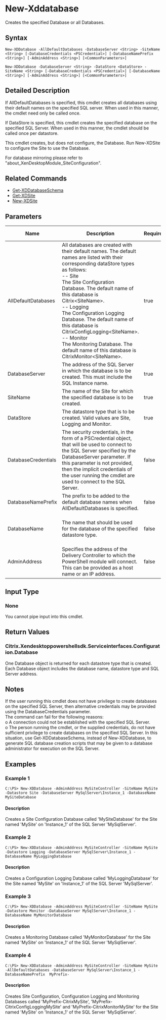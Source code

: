﻿
# New-Xddatabase
Creates the specified Database or all Databases.
## Syntax
```
New-XDDatabase -AllDefaultDatabases -DatabaseServer <String> -SiteName <String> [-DatabaseCredentials <PSCredential>] [-DatabaseNamePrefix <String>] [-AdminAddress <String>] [<CommonParameters>]

New-XDDatabase -DatabaseServer <String> -DataStore <DataStore> -SiteName <String> [-DatabaseCredentials <PSCredential>] [-DatabaseName <String>] [-AdminAddress <String>] [<CommonParameters>]
```
## Detailed Description
If AllDefaultDatabases is specified, this cmdlet creates all databases using their default names on the specified SQL server. When used in this manner, the cmdlet need only be called once.

If DataStore is specified, this cmdlet creates the specified database on the specified SQL Server. When used in this manner, the cmdlet should be called once per datastore.

This cmdlet creates, but does not configure, the Database. Run New-XDSite to configure the Site to use the Database.

For database mirroring please refer to "about\_XenDesktopModule\_SiteConfiguration".


## Related Commands

* [Get-XDDatabaseSchema](../Get-XDDatabaseSchema/)
* [Get-XDSite](../Get-XDSite/)
* [New-XDSite](../New-XDSite/)
## Parameters
| Name   | Description | Required? | Pipeline Input | Default Value |
| --- | --- | --- | --- | --- |
| AllDefaultDatabases | All databases are created with their default names. The default names are listed with their corresponding dataStore types as follows:<br>-- Site<br>The Site Configuration Database. The default name of this database is Citrix&lt;SiteName&gt;.<br>-- Logging<br>The Configuration Logging Database. The default name of this database is CitrixConfigLogging&lt;SiteName&gt;.<br>-- Monitor<br>The Monitoring Database. The default name of this database is CitrixMonitor&lt;SiteName&gt;. | true | false |  |
| DatabaseServer | The address of the SQL Server in which the database is to be created. This must include the SQL Instance name. | true | false |  |
| SiteName | The name of the Site for which the specified database is to be created. | true | false |  |
| DataStore | The datastore type that is to be created.  Valid values are Site, Logging and Monitor. | true | false |  |
| DatabaseCredentials | The security credentials, in the form of a PSCredential object, that will be used to connect to the SQL Server specified by the DatabaseServer parameter. If this parameter is not provided, then the implicit credentials of the user running the cmdlet are used to connect to the SQL Server. | false | false |  |
| DatabaseNamePrefix | The prefix to be added to the default database names when AllDefaultDatabases is specified. | false | false |  |
| DatabaseName | The name that should be used for the database of the specified datastore type. | false | false | Site = Citrix&lt;SiteName&gt;, Logging = CitrixConfigLogging&lt;SiteName&gt; and Monitor = CitrixMonitor&lt;SiteName&gt; |
| AdminAddress | Specifies the address of the Delivery Controller to which the PowerShell module will connect. This can be provided as a host name or an IP address. | false | false | Localhost. Once a value is provided by any cmdlet, this value will become the default. |

## Input Type

### None
You cannot pipe input into this cmdlet.
## Return Values

### Citrix.Xendesktoppowershellsdk.Serviceinterfaces.Configuration.Database
One Database object is returned for each datastore type that is created.  Each Database object includes the database name, datastore type and SQL Server address.
## Notes
If the user running this cmdlet does not have privilege to create databases on the specified SQL Server, then alternative credentials may be provided using the DatabaseCredentials parameter.<br>    The command can fail for the following reasons:<br>    o A connection could not be established with the specified SQL Server.<br>    o The person running the cmdlet, or the supplied credentials, do not have sufficient privilege to create databases on the specified SQL Server. In this situation, use Get-XDDatabaseSchema, instead of New-XDDatabase, to generate SQL database creation scripts that may be given to a database administrator for execution on the SQL Server.
## Examples

### Example 1
```
C:\PS> New-XDDatabase -AdminAddress MySiteController -SiteName MySite -Datastore Site -DatabaseServer MySqlServer\Instance_1 -DatabaseName MySiteDatabase
```
#### Description
Creates a Site Configuration Database called 'MySiteDatabase' for the Site named 'MySite' on 'Instance\_1' of the SQL Server 'MySqlServer'.
### Example 2
```
C:\PS> New-XDDatabase -AdminAddress MySiteController -SiteName MySite -Datastore Logging -DatabaseServer MySqlServer\Instance_1 -DatabaseName MyLoggingDatabase
```
#### Description
Creates a Configuration Logging Database called 'MyLoggingDatabase' for the Site named 'MySite' on 'Instance\_1' of the SQL Server 'MySqlServer'.
### Example 3
```
C:\PS> New-XDDatabase -AdminAddress MySiteController -SiteName MySite -Datastore Monitor -DatabaseServer MySqlServer\Instance_1 -DatabaseName MyMonitorDatabase
```
#### Description
Creates a Monitoring Database called 'MyMonitorDatabase' for the Site named 'MySite' on 'Instance\_1' of the SQL Server 'MySqlServer'.
### Example 4
```
C:\PS> New-XDDatabase -AdminAddress MySiteController -SiteName MySite -AllDefaultDatabases -DatabaseServer MySqlServer\Instance_1 -DatabaseNamePrefix  MyPrefix-
```
#### Description
Creates Site Configuration, Configuration Logging and Monitoring Databases called 'MyPrefix-CitrixMySite', 'MyPrefix-CitrixConfigLoggingMySite' and 'MyPrefix-CitrixMonitorMySite' for the Site named 'MySite' on 'Instance\_1' of the SQL Server 'MySqlServer'.
